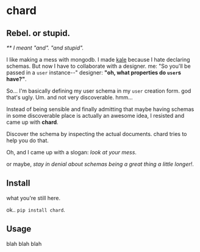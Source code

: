 chard
=====


Rebel. or stupid.
-----------------

_** I meant "and". "and stupid"._

I like making a mess with mongodb. I made
[kale](https://github.com/Calama/kale) because I hate declaring schemas. But
now I have to collaborate with a designer. me: "So you'll be passed in a `user`
instance--" designer: **"oh, what properties do `user`s have?"**.

So... I'm basically defining my user schema in my `user` creation form. god
that's ugly. Um. and not very discoverable. hmm...

Instead of being sensible and finally admitting that maybe having schemas in
some discoverable place is actually an awesome idea, I resisted and came up
with **chard**.

Discover the schema by inspecting the actual documents. chard tries to help you
do that.

Oh, and I came up with a slogan: _look at your mess_.

or maybe, _stay in denial about schemas being a great thing a little longer!_.


Install
-------

what you're still here.

ok.. `pip install chard`.


Usage
-----

blah blah blah
